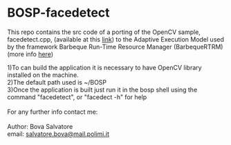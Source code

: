 # BOSP-facedetect

This repo contains the src code of a porting of the OpenCV sample, facedetect.cpp, (available at this [link](https://docs.opencv.org/3.4/d4/d26/samples_2cpp_2facedetect_8cpp-example.html)) to the Adaptive Execution Model used by the framework Barbeque Run-Time Resource Manager (BarbequeRTRM) (more info [here](https://bosp.deib.polimi.it/doku.php?id=start))<br/>


1)To can build the application it is necessary to have OpenCV library installed on the machine.<br/>
2)The default path used is ~/BOSP<br/>
3)Once the application is built just run it in the bosp shell using the command "facedetect", or "facedect -h" for help<br/>
<br/>
For any further info contact me:<br/>
<br/>
Author: Bova Salvatore<br/>
email: salvatore.bova@mail.polimi.it
